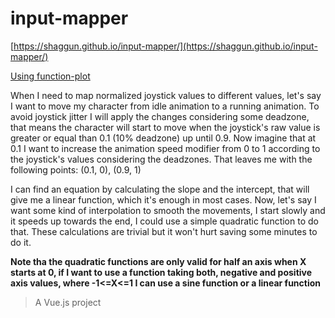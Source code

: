 # input-mapper

[https://shaggun.github.io/input-mapper/](https://shaggun.github.io/input-mapper/)

[Using function-plot](https://www.npmjs.com/package/function-plot)

When I need to map normalized joystick values to different values, let's say I want to move my character from idle animation to a running animation. To avoid joystick jitter I will apply the changes considering some deadzone, that means the character will start to move when the joystick's raw value is greater or equal than 0.1 (10% deadzone) up until 0.9. Now imagine that at 0.1 I want to increase the animation speed modifier from 0 to 1 according to the joystick's values considering the deadzones. That leaves me with the following points: (0.1, 0), (0.9, 1)

I can find an equation by calculating the slope and the intercept, that will give me a linear function, which it's enough in most cases. Now, let's say I want some kind of interpolation to smooth the movements, I start slowly and it speeds up towards the end, I could use a simple quadratic function to do that. These calculations are trivial but it won't hurt saving some minutes to do it.

**Note tha the quadratic functions are only valid for half an axis when X starts at 0, if I want to use a function taking both, negative and positive axis values, where -1<=X<=1 I can use a sine function or a linear function**

> A Vue.js project

